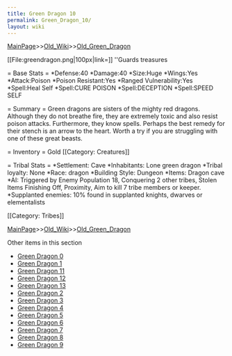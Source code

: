 ```yaml
---
title: Green Dragon 10
permalink: Green_Dragon_10/
layout: wiki
---
```


[MainPage](/keeperrl_wiki/ "wikilink")>>[Old_Wiki](/keeperrl_wiki/Old_Wiki "wikilink")>>[Old_Green_Dragon](/keeperrl_wiki/Old_Green_Dragon "wikilink")

[[File:greendragon.png|100px|link=]] ''Guards treasures

= Base Stats =
*Defense:40
*Damage:40
*Size:Huge
*Wings:Yes
*Attack:Poison
*Poison Resistant:Yes
*Ranged Vulnerability:Yes
*Spell:Heal Self
*Spell:CURE POISON
*Spell:DECEPTION
*Spell:SPEED SELF

= Summary =
Green dragons are sisters of the mighty red dragons. Although they do not breathe fire, they are extremely toxic and also resist poison attacks. Furthermore, they know spells. Perhaps the best remedy for their stench is an arrow to the heart. Worth a try if you are struggling with one of these great beasts.

= Inventory =
  Gold
[[Category: Creatures]]

= Tribal Stats =
*Settlement: Cave
*Inhabitants: Lone green dragon
*Tribal loyalty: None
*Race: dragon
*Building Style: Dungeon
*Items: Dragon cave  
*AI: Triggered by Enemy Population 18,  Conquering 2 other tribes, Stolen Items Finishing Off, Proximity, Aim to kill 7 tribe members or keeper.
*Supplanted enemies: 10% found in supplanted knights, dwarves or elementalists 

[[Category: Tribes]]

[MainPage](/keeperrl_wiki/ "wikilink")>>[Old_Wiki](/keeperrl_wiki/Old_Wiki "wikilink")>>[Old_Green_Dragon](/keeperrl_wiki/Old_Green_Dragon "wikilink")

Other items in this section
-    [Green Dragon 0](/keeperrl_wiki/Green_Dragon_0 "wikilink")
-    [Green Dragon 1](/keeperrl_wiki/Green_Dragon_1 "wikilink")
-    [Green Dragon 11](/keeperrl_wiki/Green_Dragon_11 "wikilink")
-    [Green Dragon 12](/keeperrl_wiki/Green_Dragon_12 "wikilink")
-    [Green Dragon 13](/keeperrl_wiki/Green_Dragon_13 "wikilink")
-    [Green Dragon 2](/keeperrl_wiki/Green_Dragon_2 "wikilink")
-    [Green Dragon 3](/keeperrl_wiki/Green_Dragon_3 "wikilink")
-    [Green Dragon 4](/keeperrl_wiki/Green_Dragon_4 "wikilink")
-    [Green Dragon 5](/keeperrl_wiki/Green_Dragon_5 "wikilink")
-    [Green Dragon 6](/keeperrl_wiki/Green_Dragon_6 "wikilink")
-    [Green Dragon 7](/keeperrl_wiki/Green_Dragon_7 "wikilink")
-    [Green Dragon 8](/keeperrl_wiki/Green_Dragon_8 "wikilink")
-    [Green Dragon 9](/keeperrl_wiki/Green_Dragon_9 "wikilink")
